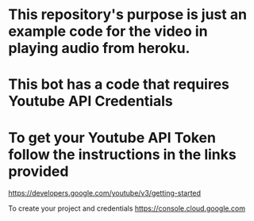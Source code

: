 # This repository's purpose is just an example code for the video in playing audio from heroku. 

# This bot has a code that requires Youtube API Credentials
# To get your Youtube API Token follow the instructions in the links provided 
https://developers.google.com/youtube/v3/getting-started


To create your project and credentials 
https://console.cloud.google.com
